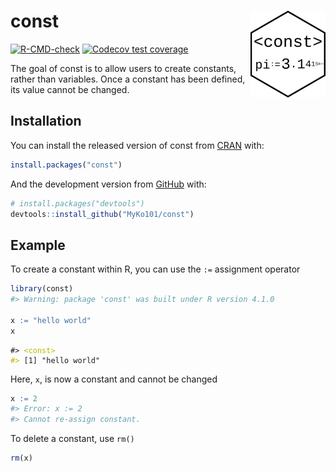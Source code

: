 
<!-- README.md is generated from README.Rmd. Please edit that file -->

# const <a href='michaelbarrowman.co.uk/const'><img src='man/figures/logo.png' align="right" height="139" /></a>

<!-- badges: start -->

[![R-CMD-check](https://github.com/MyKo101/const/workflows/R-CMD-check/badge.svg)](https://github.com/MyKo101/const/actions)
[![Codecov test
coverage](https://codecov.io/gh/MyKo101/const/branch/master/graph/badge.svg)](https://codecov.io/gh/MyKo101/const?branch=master)
<!-- badges: end -->

The goal of const is to allow users to create constants, rather than
variables. Once a constant has been defined, its value cannot be
changed.

<STYLE type='text/css' scoped>
PRE.fansi SPAN {padding-top: .25em; padding-bottom: .25em};
</STYLE>

## Installation

You can install the released version of const from
[CRAN](https://CRAN.R-project.org) with:

``` r
install.packages("const")
```

And the development version from [GitHub](https://github.com/) with:

``` r
# install.packages("devtools")
devtools::install_github("MyKo101/const")
```

## Example

To create a constant within R, you can use the `:=` assignment operator

``` r
library(const)
#> Warning: package 'const' was built under R version 4.1.0

x := "hello world"
x
```

<PRE class="fansi fansi-output"><CODE>#&gt; <span style='color: #BBBB00;'>&lt;const&gt;
#&gt; </span><span>[1] "hello world"
</span></CODE></PRE>

Here, `x`, is now a constant and cannot be changed

``` r
x := 2
#> Error: x := 2
#> Cannot re-assign constant.
```

To delete a constant, use `rm()`

``` r
rm(x)
```
